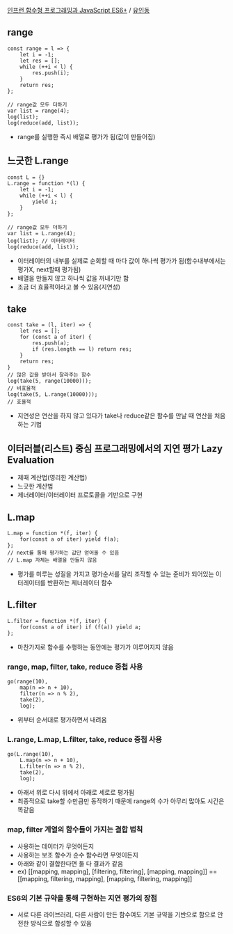 [인프런 함수형 프로그래밍과 JavaScript ES6+](https://inf.run/3PMF) / [유인동](https://www.inflearn.com/users/31989)  

## range
```
const range = l => {
    let i = -1;
    let res = [];
    while (++i < l) {
        res.push(i);
    }
    return res;
};

// range값 모두 더하기
var list = range(4);
log(list);
log(reduce(add, list));

```
- range를 실행한 즉시 배열로 평가가 됨(값이 만들어짐)


## 느긋한 L.range
```
const L = {}
L.range = function *(l) {
    let i = -1;
    while (++i < l) {
        yield i;
    }
};

// range값 모두 더하기
var list = L.range(4);
log(list); // 이터레이터
log(reduce(add, list));

```
- 이터레이터의 내부를 실제로 순회할 때 마다 값이 하나씩 평가가 됨(함수내부에서는 평가X, next할때 평가됨)
- 배열을 만들지 않고 하나씩 값을 꺼내기만 함
- 조금 더 효율적이라고 볼 수 있음(지연성)

## take
```
const take = (l, iter) => {
    let res = [];
    for (const a of iter) {
        res.push(a);
        if (res.length == l) return res;
    }
    return res;
}
// 많은 값을 받아서 잘라주는 함수
log(take(5, range(10000)));
// 비효율적
log(take(5, L.range(10000)));
// 효율적
```
- 지연성은 연산을 하지 않고 있다가 take나 reduce같은 함수를 만날 때 연산을 처음하는 기법


## 이터러블(리스트) 중심 프로그래밍에서의 지연 평가 Lazy Evaluation
- 제때 계산법(영리한 계산법)
- 느긋한 계산법
- 제너레이터/이터레이터 프로토콜을 기반으로 구현


## L.map
```
L.map = function *(f, iter) {
    for(const a of iter) yield f(a);
};
// next를 통해 평가하는 값만 얻어올 수 있음
// L.map 자체는 배열을 만들지 않음
```
- 평가를 미루는 성질을 가지고 평가순서를 달리 조작할 수 있는 준비가 되어있는 이터레이터를 반환하는 제너레이터 함수


## L.filter
```
L.filter = function *(f, iter) {
    for(const a of iter) if (f(a)) yield a;
};
```
- 마찬가지로 함수를 수행하는 동안에는 평가가 이루어지지 않음


### range, map, filter, take, reduce 중첩 사용
```
go(range(10),
    map(n => n + 10),
    filter(n => n % 2),
    take(2),
    log);
```
- 위부터 순서대로 평가하면서 내려옴


### L.range, L.map, L.filter, take, reduce 중첩 사용
```
go(L.range(10),
    L.map(n => n + 10),
    L.filter(n => n % 2),
    take(2),
    log);
```
- 아래서 위로 다시 위에서 아래로 세로로 평가됨
- 최종적으로 take할 수만큼만 동작하기 때문에 range의 수가 아무리 많아도 시간은 똑같음


### map, filter 계열의 함수들이 가지는 결합 법칙
- 사용하는 데이터가 무엇이든지
- 사용하는 보조 함수가 순수 함수라면 무엇이든지
- 아래와 같이 결합한다면 둘 다 결과가 같음
- ex) [[mapping, mapping], [filtering, filtering], [mapping, mapping]] == [[mapping, filtering, mapping], [mapping, filtering, mapping]]


### ES6의 기본 규약을 통해 구현하는 지연 평가의 장점
-  서로 다른 라이브러리, 다른 사람이 만든 함수여도 기본 규약을 기반으로 함으로 안전한 방식으로 합성할 수 있음